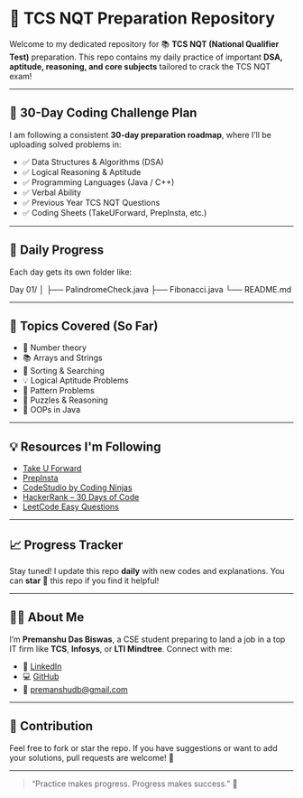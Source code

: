 # 🚀 TCS NQT Preparation Repository

Welcome to my dedicated repository for 📚 **TCS NQT (National Qualifier Test)** preparation. This repo contains my daily practice of important **DSA, aptitude, reasoning, and core subjects** tailored to crack the TCS NQT exam!

---

## 📅 30-Day Coding Challenge Plan

I am following a consistent **30-day preparation roadmap**, where I’ll be uploading solved problems in:

- ✅ Data Structures & Algorithms (DSA)
- ✅ Logical Reasoning & Aptitude
- ✅ Programming Languages (Java / C++)
- ✅ Verbal Ability
- ✅ Previous Year TCS NQT Questions
- ✅ Coding Sheets (TakeUForward, PrepInsta, etc.)

---

## 🧠 Daily Progress

Each day gets its own folder like:

Day 01/
│
├── PalindromeCheck.java
├── Fibonacci.java
└── README.md



---

## 📌 Topics Covered (So Far)

- 🔢 Number theory 
- 📚 Arrays and Strings
- 🧮 Sorting & Searching
- 💡 Logical Aptitude Problems
- 🎯 Pattern Problems
- 🧠 Puzzles & Reasoning
- 🧰 OOPs in Java

---

## 💡 Resources I'm Following

- [Take U Forward](https://takeuforward.org/)
- [PrepInsta](https://prepinsta.com/)
- [CodeStudio by Coding Ninjas](https://www.codingninjas.com/)
- [HackerRank – 30 Days of Code](https://www.hackerrank.com/domains/tutorials/10-days-of-javascript)
- [LeetCode Easy Questions](https://leetcode.com/)

---

## 📈 Progress Tracker

Stay tuned! I update this repo **daily** with new codes and explanations. You can **star** 🌟 this repo if you find it helpful!

---

## 🙋‍♂️ About Me

I’m **Premanshu Das Biswas**, a CSE student preparing to land a job in a top IT firm like **TCS**, **Infosys**, or **LTI Mindtree**. Connect with me:

- 🔗 [LinkedIn](https://linkedin.com/in/premanshu-das-biswas)
- 💻 [GitHub](https://github.com/Premanshu22)
- 📧 premanshudb@gmail.com

---

## 🤝 Contribution

Feel free to fork or star the repo. If you have suggestions or want to add your solutions, pull requests are welcome! 🚀

---

> “Practice makes progress. Progress makes success.” 💪


